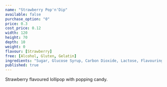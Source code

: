```yaml
---
name: "Strawberry Pop'n'Dip"
available: false
purchase_option: "0"
price: 0.3
cost_price: 0.12
width: 120
height: 70
depth: 10
weight: 0
flavour: [Strawberry]
free: [Alcohol, Gluten, Gelatin]
ingredients: "Sugar, Glucose Syrup, Carbon Dioxide, Lactose, Flavouring, Colours: E192, E102, E133, E129, E102"
published: true
---
```

Strawberry flavoured lollipop with popping candy.